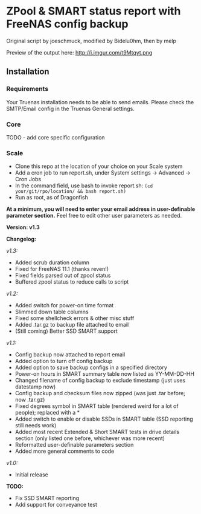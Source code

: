 # ZPool & SMART status report with FreeNAS config backup
Original script by joeschmuck, modified by Bidelu0hm, then by melp

Preview of the output here: http://i.imgur.com/t9Mtqyt.png

## Installation

### Requirements

Your Truenas installation needs to be able to send emails. Please check the SMTP/Email config in the Truenas General settings.

### Core

TODO - add core specific configuration

### Scale

 - Clone this repo at the location of your choice on your Scale system
 - Add a cron job to run report.sh, under System settings -> Advanced -> Cron Jobs
 - In the command field, use bash to invoke report.sh: ```(cd your/git/rpo/location/ && bash report.sh)```
 - Run as root, as of Dragonfish

**At a minimum, you will need to enter your email address in user-definable parameter section.** Feel free to edit other user parameters as needed.

**Version: v1.3**

**Changelog:**

*v1.3:*
- Added scrub duration column
- Fixed for FreeNAS 11.1 (thanks reven!)
- Fixed fields parsed out of zpool status
- Buffered zpool status to reduce calls to script

*v1.2:*
- Added switch for power-on time format
- Slimmed down table columns
- Fixed some shellcheck errors & other misc stuff
- Added .tar.gz to backup file attached to email
- (Still coming) Better SSD SMART support

*v1.1:*
- Config backup now attached to report email
- Added option to turn off config backup
- Added option to save backup configs in a specified directory
- Power-on hours in SMART summary table now listed as YY-MM-DD-HH
- Changed filename of config backup to exclude timestamp (just uses datestamp now)
- Config backup and checksum files now zipped (was just .tar before; now .tar.gz)
- Fixed degrees symbol in SMART table (rendered weird for a lot of people); replaced with a *
- Added switch to enable or disable SSDs in SMART table (SSD reporting still needs work)
- Added most recent Extended & Short SMART tests in drive details section (only listed one before, whichever was more recent)
- Reformatted user-definable parameters section
- Added more general comments to code

*v1.0:*
- Initial release

**TODO:**
- Fix SSD SMART reporting
- Add support for conveyance test
